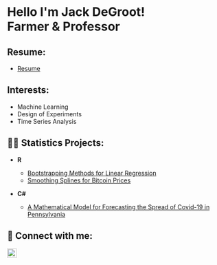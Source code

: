 <h1>Hello I'm Jack DeGroot! 
 <br/>Farmer & Professor</a></h1>

 <h2>Resume:</h2>
 
 - [Resume](https://github.com/JackDeGroot/Resume)

 <h2>Interests:</h2>

- Machine Learning
- Design of Experiments
- Time Series Analysis 

<h2>👨‍💻 Statistics Projects:</h2>

- <b>R</b>
  - [Bootstrapping Methods for Linear Regression](https://github.com/JackDeGroot/Bootstrapping-Methods-for-Linear-Regression-Simulations)
  - [Smoothing Splines for Bitcoin Prices](https://github.com/JackDeGroot/Smoothing-Splines-for-Bitcoin-Prices)
  
- <b>C#</b>
  - [A Mathematical Model for Forecasting the Spread of Covid-19 in Pennsylvania](https://github.com/JackDeGroot/A-Mathematical-Model-for-Forecasting-the-Spread-of-Covid-19-in-Pennsylvania)
  
<h2> 🤳 Connect with me:</h2>

[<img align="left" alt="JoshMadakor | LinkedIn" width="22px" src="https://cdn.jsdelivr.net/npm/simple-icons@v3/icons/linkedin.svg" />][linkedin]


[linkedin]: https://www.linkedin.com/in/jack-degroot-11b0b5143/

<!--
